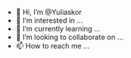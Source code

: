 - 👋 Hi, I’m @Yuliaskor
- 👀 I’m interested in ...
- 🌱 I’m currently learning ...
- 💞️ I’m looking to collaborate on ...
- 📫 How to reach me ...

<!---
Yuliaskor/Yuliaskor is a ✨ special ✨ repository because its `README.md` (this file) appears on your GitHub profile.
You can click the Preview link to take a look at your changes.
--->
